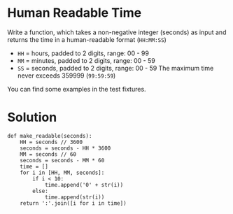 # Human Readable Time

Write a function, which takes a non-negative integer (seconds) as input and returns the time in a human-readable format (```HH:MM:SS```)

* ```HH``` = hours, padded to 2 digits, range: 00 - 99
* ```MM``` = minutes, padded to 2 digits, range: 00 - 59
* ```SS``` = seconds, padded to 2 digits, range: 00 - 59
The maximum time never exceeds 359999 (```99:59:59```)

You can find some examples in the test fixtures.

# Solution
```
def make_readable(seconds):
    HH = seconds // 3600
    seconds = seconds - HH * 3600
    MM = seconds // 60
    seconds = seconds - MM * 60
    time = []
    for i in [HH, MM, seconds]:
        if i < 10:
            time.append('0' + str(i))
        else:
            time.append(str(i))
    return ':'.join([i for i in time])
```